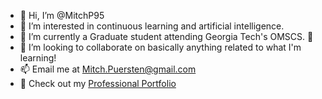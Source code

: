 - 👋 Hi, I’m @MitchP95
- 👀 I’m interested in continuous learning and artificial intelligence.
- 🌱 I’m currently a Graduate student attending Georgia Tech's OMSCS. 🚀
- 💞️ I’m looking to collaborate on basically anything related to what I'm learning!
- 📫 Email me at Mitch.Puersten@gmail.com
- 👤 Check out my [Professional Portfolio](https://mitchellpuersten.com)
